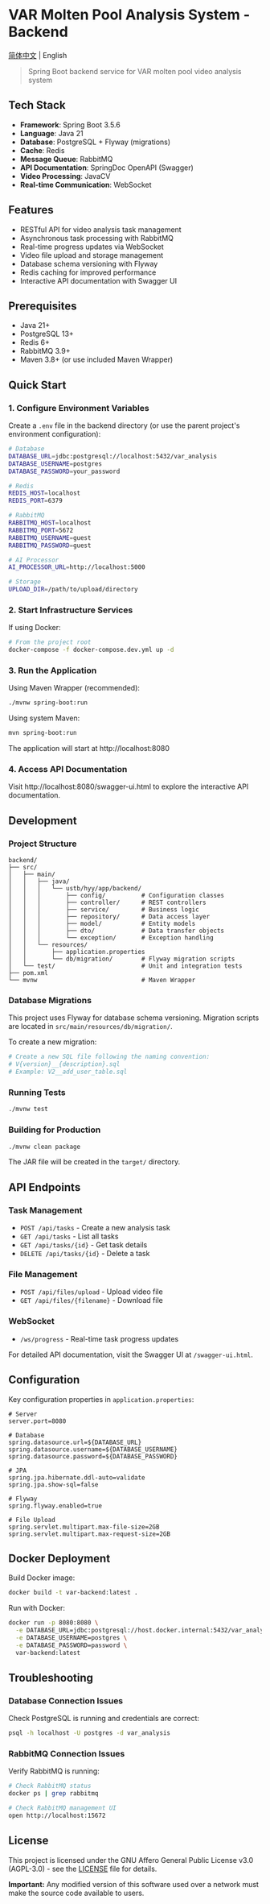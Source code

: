 # VAR Molten Pool Analysis System - Backend

[简体中文](README.zh.md) | English

> Spring Boot backend service for VAR molten pool video analysis system

## Tech Stack

- **Framework**: Spring Boot 3.5.6
- **Language**: Java 21
- **Database**: PostgreSQL + Flyway (migrations)
- **Cache**: Redis
- **Message Queue**: RabbitMQ
- **API Documentation**: SpringDoc OpenAPI (Swagger)
- **Video Processing**: JavaCV
- **Real-time Communication**: WebSocket

## Features

- RESTful API for video analysis task management
- Asynchronous task processing with RabbitMQ
- Real-time progress updates via WebSocket
- Video file upload and storage management
- Database schema versioning with Flyway
- Redis caching for improved performance
- Interactive API documentation with Swagger UI

## Prerequisites

- Java 21+
- PostgreSQL 13+
- Redis 6+
- RabbitMQ 3.9+
- Maven 3.8+ (or use included Maven Wrapper)

## Quick Start

### 1. Configure Environment Variables

Create a `.env` file in the backend directory (or use the parent project's environment configuration):

```bash
# Database
DATABASE_URL=jdbc:postgresql://localhost:5432/var_analysis
DATABASE_USERNAME=postgres
DATABASE_PASSWORD=your_password

# Redis
REDIS_HOST=localhost
REDIS_PORT=6379

# RabbitMQ
RABBITMQ_HOST=localhost
RABBITMQ_PORT=5672
RABBITMQ_USERNAME=guest
RABBITMQ_PASSWORD=guest

# AI Processor
AI_PROCESSOR_URL=http://localhost:5000

# Storage
UPLOAD_DIR=/path/to/upload/directory
```

### 2. Start Infrastructure Services

If using Docker:

```bash
# From the project root
docker-compose -f docker-compose.dev.yml up -d
```

### 3. Run the Application

Using Maven Wrapper (recommended):

```bash
./mvnw spring-boot:run
```

Using system Maven:

```bash
mvn spring-boot:run
```

The application will start at http://localhost:8080

### 4. Access API Documentation

Visit http://localhost:8080/swagger-ui.html to explore the interactive API documentation.

## Development

### Project Structure

```
backend/
├── src/
│   ├── main/
│   │   ├── java/
│   │   │   └── ustb/hyy/app/backend/
│   │   │       ├── config/          # Configuration classes
│   │   │       ├── controller/      # REST controllers
│   │   │       ├── service/         # Business logic
│   │   │       ├── repository/      # Data access layer
│   │   │       ├── model/           # Entity models
│   │   │       ├── dto/             # Data transfer objects
│   │   │       └── exception/       # Exception handling
│   │   └── resources/
│   │       ├── application.properties
│   │       └── db/migration/        # Flyway migration scripts
│   └── test/                        # Unit and integration tests
├── pom.xml
└── mvnw                             # Maven Wrapper
```

### Database Migrations

This project uses Flyway for database schema versioning. Migration scripts are located in `src/main/resources/db/migration/`.

To create a new migration:

```bash
# Create a new SQL file following the naming convention:
# V{version}__{description}.sql
# Example: V2__add_user_table.sql
```

### Running Tests

```bash
./mvnw test
```

### Building for Production

```bash
./mvnw clean package
```

The JAR file will be created in the `target/` directory.

## API Endpoints

### Task Management

- `POST /api/tasks` - Create a new analysis task
- `GET /api/tasks` - List all tasks
- `GET /api/tasks/{id}` - Get task details
- `DELETE /api/tasks/{id}` - Delete a task

### File Management

- `POST /api/files/upload` - Upload video file
- `GET /api/files/{filename}` - Download file

### WebSocket

- `/ws/progress` - Real-time task progress updates

For detailed API documentation, visit the Swagger UI at `/swagger-ui.html`.

## Configuration

Key configuration properties in `application.properties`:

```properties
# Server
server.port=8080

# Database
spring.datasource.url=${DATABASE_URL}
spring.datasource.username=${DATABASE_USERNAME}
spring.datasource.password=${DATABASE_PASSWORD}

# JPA
spring.jpa.hibernate.ddl-auto=validate
spring.jpa.show-sql=false

# Flyway
spring.flyway.enabled=true

# File Upload
spring.servlet.multipart.max-file-size=2GB
spring.servlet.multipart.max-request-size=2GB
```

## Docker Deployment

Build Docker image:

```bash
docker build -t var-backend:latest .
```

Run with Docker:

```bash
docker run -p 8080:8080 \
  -e DATABASE_URL=jdbc:postgresql://host.docker.internal:5432/var_analysis \
  -e DATABASE_USERNAME=postgres \
  -e DATABASE_PASSWORD=password \
  var-backend:latest
```

## Troubleshooting

### Database Connection Issues

Check PostgreSQL is running and credentials are correct:

```bash
psql -h localhost -U postgres -d var_analysis
```

### RabbitMQ Connection Issues

Verify RabbitMQ is running:

```bash
# Check RabbitMQ status
docker ps | grep rabbitmq

# Check RabbitMQ management UI
open http://localhost:15672
```

## License

This project is licensed under the GNU Affero General Public License v3.0 (AGPL-3.0) - see the [LICENSE](LICENSE) file for details.

**Important:** Any modified version of this software used over a network must make the source code available to users.
